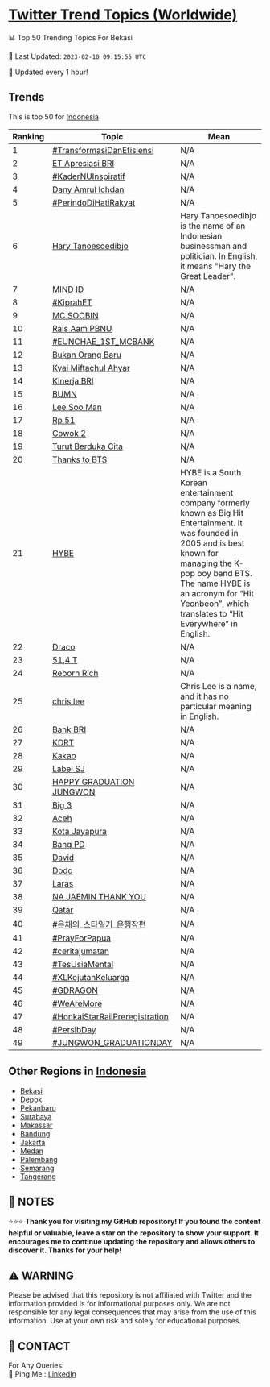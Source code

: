 [Twitter Trend Topics (Worldwide)](https://github.com/ErcinDedeoglu/Twitter-Trend-Topics)
==========


📊 Top 50 Trending Topics For Bekasi

📆 Last Updated: `2023-02-10 09:15:55 UTC`

🔧 Updated every 1 hour!


## Trends

This is top 50 for [Indonesia](</Indonesia>)

| Ranking | Topic | Mean |
| ------- | ------------ | ------------ |
| 1 | [#TransformasiDanEfisiensi](http://twitter.com/search?q=%23TransformasiDanEfisiensi) | N/A |
| 2 | [ET Apresiasi BRI](http://twitter.com/search?q=ET+Apresiasi+BRI) | N/A |
| 3 | [#KaderNUInspiratif](http://twitter.com/search?q=%23KaderNUInspiratif) | N/A |
| 4 | [Dany Amrul Ichdan](http://twitter.com/search?q=Dany+Amrul+Ichdan) | N/A |
| 5 | [#PerindoDiHatiRakyat](http://twitter.com/search?q=%23PerindoDiHatiRakyat) | N/A |
| 6 | [Hary Tanoesoedibjo](http://twitter.com/search?q=Hary+Tanoesoedibjo) | Hary Tanoesoedibjo is the name of an Indonesian businessman and politician. In English, it means "Hary the Great Leader". |
| 7 | [MIND ID](http://twitter.com/search?q=MIND+ID) | N/A |
| 8 | [#KiprahET](http://twitter.com/search?q=%23KiprahET) | N/A |
| 9 | [MC SOOBIN](http://twitter.com/search?q=MC+SOOBIN) | N/A |
| 10 | [Rais Aam PBNU](http://twitter.com/search?q=Rais+Aam+PBNU) | N/A |
| 11 | [#EUNCHAE_1ST_MCBANK](http://twitter.com/search?q=%23EUNCHAE_1ST_MCBANK) | N/A |
| 12 | [Bukan Orang Baru](http://twitter.com/search?q=Bukan+Orang+Baru) | N/A |
| 13 | [Kyai Miftachul Ahyar](http://twitter.com/search?q=Kyai+Miftachul+Ahyar) | N/A |
| 14 | [Kinerja BRI](http://twitter.com/search?q=Kinerja+BRI) | N/A |
| 15 | [BUMN](http://twitter.com/search?q=BUMN) | N/A |
| 16 | [Lee Soo Man](http://twitter.com/search?q=Lee+Soo+Man) | N/A |
| 17 | [Rp 51](http://twitter.com/search?q=Rp+51) | N/A |
| 18 | [Cowok 2](http://twitter.com/search?q=Cowok+2) | N/A |
| 19 | [Turut Berduka Cita](http://twitter.com/search?q=Turut+Berduka+Cita) | N/A |
| 20 | [Thanks to BTS](http://twitter.com/search?q=Thanks+to+BTS) | N/A |
| 21 | [HYBE](http://twitter.com/search?q=HYBE) | HYBE is a South Korean entertainment company formerly known as Big Hit Entertainment. It was founded in 2005 and is best known for managing the K-pop boy band BTS. The name HYBE is an acronym for “Hit Yeonbeon”, which translates to “Hit Everywhere” in English. |
| 22 | [Draco](http://twitter.com/search?q=Draco) | N/A |
| 23 | [51,4 T](http://twitter.com/search?q=51%2c4+T) | N/A |
| 24 | [Reborn Rich](http://twitter.com/search?q=Reborn+Rich) | N/A |
| 25 | [chris lee](http://twitter.com/search?q=chris+lee) | Chris Lee is a name, and it has no particular meaning in English. |
| 26 | [Bank BRI](http://twitter.com/search?q=Bank+BRI) | N/A |
| 27 | [KDRT](http://twitter.com/search?q=KDRT) | N/A |
| 28 | [Kakao](http://twitter.com/search?q=Kakao) | N/A |
| 29 | [Label SJ](http://twitter.com/search?q=Label+SJ) | N/A |
| 30 | [HAPPY GRADUATION JUNGWON](http://twitter.com/search?q=HAPPY+GRADUATION+JUNGWON) | N/A |
| 31 | [Big 3](http://twitter.com/search?q=Big+3) | N/A |
| 32 | [Aceh](http://twitter.com/search?q=Aceh) | N/A |
| 33 | [Kota Jayapura](http://twitter.com/search?q=Kota+Jayapura) | N/A |
| 34 | [Bang PD](http://twitter.com/search?q=Bang+PD) | N/A |
| 35 | [David](http://twitter.com/search?q=David) | N/A |
| 36 | [Dodo](http://twitter.com/search?q=Dodo) | N/A |
| 37 | [Laras](http://twitter.com/search?q=Laras) | N/A |
| 38 | [NA JAEMIN THANK YOU](http://twitter.com/search?q=NA+JAEMIN+THANK+YOU) | N/A |
| 39 | [Qatar](http://twitter.com/search?q=Qatar) | N/A |
| 40 | [#은채의_스타일기_은행장편](http://twitter.com/search?q=%23%ec%9d%80%ec%b1%84%ec%9d%98_%ec%8a%a4%ed%83%80%ec%9d%bc%ea%b8%b0_%ec%9d%80%ed%96%89%ec%9e%a5%ed%8e%b8) | N/A |
| 41 | [#PrayForPapua](http://twitter.com/search?q=%23PrayForPapua) | N/A |
| 42 | [#ceritajumatan](http://twitter.com/search?q=%23ceritajumatan) | N/A |
| 43 | [#TesUsiaMental](http://twitter.com/search?q=%23TesUsiaMental) | N/A |
| 44 | [#XLKejutanKeluarga](http://twitter.com/search?q=%23XLKejutanKeluarga) | N/A |
| 45 | [#GDRAGON](http://twitter.com/search?q=%23GDRAGON) | N/A |
| 46 | [#WeAreMore](http://twitter.com/search?q=%23WeAreMore) | N/A |
| 47 | [#HonkaiStarRailPreregistration](http://twitter.com/search?q=%23HonkaiStarRailPreregistration) | N/A |
| 48 | [#PersibDay](http://twitter.com/search?q=%23PersibDay) | N/A |
| 49 | [#JUNGWON_GRADUATIONDAY](http://twitter.com/search?q=%23JUNGWON_GRADUATIONDAY) | N/A |



## Other Regions in [Indonesia](</Indonesia>)

* [Bekasi](</Indonesia/Bekasi.md>)
* [Depok](</Indonesia/Depok.md>)
* [Pekanbaru](</Indonesia/Pekanbaru.md>)
* [Surabaya](</Indonesia/Surabaya.md>)
* [Makassar](</Indonesia/Makassar.md>)
* [Bandung](</Indonesia/Bandung.md>)
* [Jakarta](</Indonesia/Jakarta.md>)
* [Medan](</Indonesia/Medan.md>)
* [Palembang](</Indonesia/Palembang.md>)
* [Semarang](</Indonesia/Semarang.md>)
* [Tangerang](</Indonesia/Tangerang.md>)



## 📝 NOTES

⭐⭐⭐ **Thank you for visiting my GitHub repository! If you found the content helpful or valuable, leave a star on the repository to show your support. It encourages me to continue updating the repository and allows others to discover it. Thanks for your help!**


## ⚠️ WARNING

Please be advised that this repository is not affiliated with Twitter and the information provided is for informational purposes only. We are not responsible for any legal consequences that may arise from the use of this information. Use at your own risk and solely for educational purposes.


## 📨 CONTACT

 For Any Queries:  
            🏓 Ping Me : [LinkedIn](https://www.linkedin.com/in/ercindedeoglu/)
